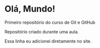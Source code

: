 # Olá, Mundo!
 Primeiro repositório do curso de Git e GitHub

 Repositório criado durante uma aula.

Essa linha eu adicionei diretamente no site.
